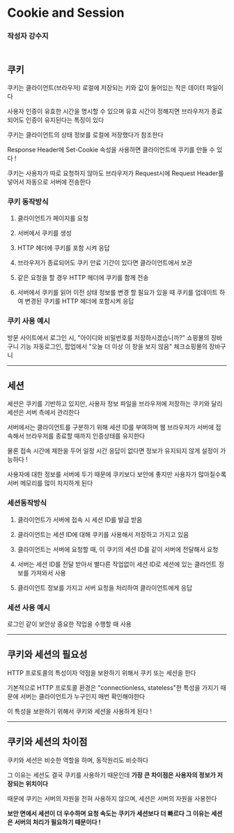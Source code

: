 # Cookie and Session

### **작성자 강수지** <br><br>

## 쿠키
쿠키는 클라이언트(브라우저) 로컬에 저장되는 키와 값이 들어있는 작은 데이터 파일이다

사용자 인증이 유효한 시간을 명시할 수 있으며 유효 시간이 정해지면 브라우저가 종료되어도 인증이 유지된다는 특징이 있다 

쿠키는 클라이언트의 상태 정보를 로컬에 저장했다가 참조한다


Response Header에 Set-Cookie 속성을 사용하면 클라이언트에 쿠키를 만들 수 있다 !

쿠키는 사용자가 따로 요청하지 않아도 브라우저가 Request시에 Request Header를 넣어서 자동으로 서버에 전송한다

### 쿠키 동작방식

1. 클라이언트가 페이지를 요청

2. 서버에서 쿠키를 생성

3. HTTP 헤더에 쿠키를 포함 시켜 응답

4. 브라우저가 종료되어도 쿠키 만료 기간이 있다면  클라이언트에서 보관

5. 같은 요청을 할 경우 HTTP 헤더에 쿠키를 함께 전송

6. 서버에서 쿠키를 읽어 이전 상태 정보를 변경 할 필요가 있을 때 쿠키를 업데이트 하여 변경된 쿠키를 HTTP 헤더에 포함시켜 응답
 

### 쿠키 사용 예시
방문 사이트에서 로그인 시, "아이디와 비밀번호를 저장하시겠습니까?"
쇼핑몰의 장바구니 기능
자동로그인, 팝업에서 "오늘 더 이상 이 창을 보지 않음"
체크쇼핑몰의 장바구니

---

## 세션
세션은 쿠키를 기반하고 있지만, 사용자 정보 파일을 브라우저에 저장하는 쿠키와 달리 세션은 서버 측에서 관리한다

서버에서는 클라이언트를 구분하기 위해 세션 ID를 부여하며 웹 브라우저가 서버에 접속해서  브라우저를 종료할 때까지 인증상태를 유지한다


물론 접속 시간에 제한을 두어 일정 시간 응답이 없다면 정보가 유지되지 않게 설정이 가능하다 !

사용자에 대한 정보를 서버에 두기 때문에 쿠키보다 보안에 좋지만 사용자가 많아질수록 서버 메모리를 많이 차지하게 된다


### 세션동작방식

1. 클라이언트가 서버에 접속 시 세션 ID를 발급 받음

2. 클라이언트는 세션 ID에 대해 쿠키를 사용해서 저장하고 가지고 있음

3. 클라이언트는 서버에 요청할 때, 이 쿠키의 세션 ID를 같이 서버에 전달해서 요청

4. 서버는 세션 ID를 전달 받아서 별다른 작업없이 세션 ID로 세션에 있는 클라언트 정보를 가져와서 사용

5. 클라이언트 정보를 가지고 서버 요청을 처리하여 클라이언트에게 응답

### 세션 사용 예시
로그인 같이 보안상 중요한 작업을 수행할 때 사용

---

## 쿠키와 세션의 필요성
 
HTTP 프로토콜의 특성이자 약점을 보완하기 위해서 쿠키 또는 세션을 한다

기본적으로 HTTP 프로토콜 환경은 "connectionless, stateless"한 특성을 가지기 때문에 서버는 클라이언트가 누구인지 매번 확인해야한다

이 특성을 보완하기 위해서 쿠키와 세션을 사용하게 된다 !

---

## 쿠키와 세션의 차이점

쿠키와 세션은 비슷한 역할을 하며, 동작원리도 비슷하다

그 이유는 세션도 결국 쿠키를 사용하기 때문인데 **가장 큰 차이점은 사용자의 정보가 저장되는 위치이다**

때문에 쿠키는 서버의 자원을 전혀 사용하지 않으며, 세션은 서버의 자원을 사용한다


**보안 면에서 세션이 더 우수하며 요청 속도는 쿠키가 세션보다 더 빠르다 그 이유는 세션은 서버의 처리가 필요하기 때문이다 !**